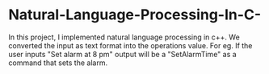 # Natural-Language-Processing-In-C-
In this project, I implemented natural language processing in c++. We converted the input as text format into the operations value. For eg. If the user inputs "Set alarm at 8 pm" output will be a "SetAlarmTime" as a command that sets the alarm.
